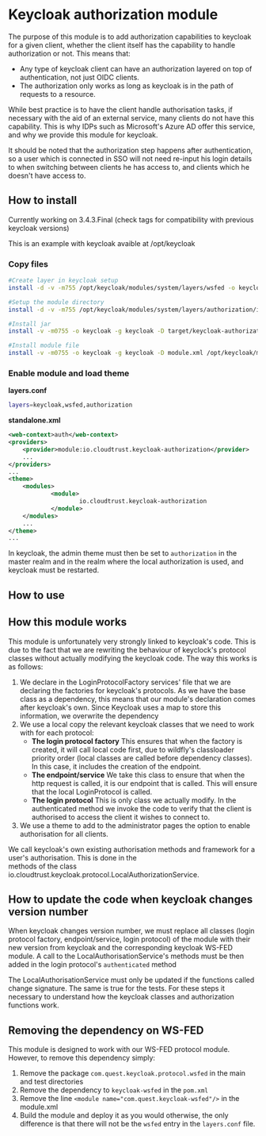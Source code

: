 # Keycloak authorization module

The purpose of this module is to add authorization capabilities to keycloak for a given client, whether the client 
itself has the capability to handle authorization or not. This means that:

* Any type of keycloak client can have an authorization layered on top of authentication, not just OIDC clients.
* The authorization only works as long as keycloak is in the path of requests to a resource.

While best practice is to have the client handle authorisation tasks, if necessary with the aid of an external service, 
many clients do not have this capability. This is why IDPs such as Microsoft's Azure AD offer this service, and why we
provide this module for keycloak.

It should be noted that the authorization step happens after authentication, so a user which is connected in SSO will
not need re-input his login details to when switching between clients he has access to, and clients which he doesn't
have access to.

## How to install

Currently working on 3.4.3.Final (check tags for compatibility with previous keycloak versions)

This is an example with keycloak avaible at /opt/keycloak

### Copy files

```Bash
#Create layer in keycloak setup
install -d -v -m755 /opt/keycloak/modules/system/layers/wsfed -o keycloak -g keycloak

#Setup the module directory
install -d -v -m755 /opt/keycloak/modules/system/layers/authorization/io/cloutrust/keycloak-authorization/main/ -o keycloak -g keycloak

#Install jar
install -v -m0755 -o keycloak -g keycloak -D target/keycloak-authorization-3.4.3.Final.jar /opt/keycloak/modules/system/layers/authorization/io/cloutrust/keycloak-authorization/main/

#Install module file
install -v -m0755 -o keycloak -g keycloak -D module.xml /opt/keycloak/modules/system/layers/authorization/io/cloutrust/keycloak-authorization/main/

```

### Enable module and load theme

__layers.conf__

```Bash
layers=keycloak,wsfed,authorization
```

__standalone.xml__

```xml
<web-context>auth</web-context>
<providers>
    <provider>module:io.cloudtrust.keycloak-authorization</provider>
    ...
</providers>
...
<theme>
    <modules>
            <module>
                    io.cloudtrust.keycloak-authorization
            </module>
    </modules>
    ...
</theme>
...
```

In keycloak, the admin theme must then be set to `authorization` in the master realm and in the realm where the local 
authorization is used, and keycloak must be restarted.  

## How to use

## How this module works

This module is unfortunately very strongly linked to keycloak's code. This is due to the fact that we are rewriting the 
behaviour of keyclock's protocol classes without actually modifying the keycloak code. The way this works is as follows:

1) We declare in the LoginProtocolFactory services' file that we are declaring the factories for keycloak's protocols.
As we have the base class as a dependency, this means that our module's declaration comes after keycloak's own. Since
Keycloak uses a map to store this information, we overwrite the dependency
1) We use a local copy the relevant keycloak classes that we need to work with for each protocol:
    * **The login protocol factory** This ensures that when the factory is created, it will call local code first, due to
    wildfly's classloader priority order (local classes are called before dependency classes). In this case, it includes
    the creation of the endpoint.
    * **The endpoint/service** We take this class to ensure that when the http request is called, it is our endpoint that 
    is called. This will ensure that the local LoginProtocol is called.
    * **The login protocol** This is only class we actually modify. In the authenticated method we invoke the code to 
    verify that the client is authorised to access the client it wishes to connect to.
1) We use a theme to add to the administrator pages the option to enable authorisation for all clients.

We call keycloak's own existing authorisation methods and framework for a user's authorisation. This is done in the  
methods of the class io.cloudtrust.keycloak.protocol.LocalAuthorizationService. 

## How to update the code when keycloak changes version number

When keycloak changes version number, we must replace all classes (login protocol factory, endpoint/service, login 
protocol) of the module with their new version from keycloak and the corresponding keycloak WS-FED module. A call to
the LocalAuthorisationService's methods must be then added in the login protocol's `authenticated` method

The LocalAuthorisationService must only be updated if the functions called change signature. The same is true for the
tests. For these steps it necessary to understand how the keycloak classes and authorization functions work.

## Removing the dependency on WS-FED

This module is designed to work with our WS-FED protocol module. However, to remove this dependency simply:
1) Remove the package `com.quest.keycloak.protocol.wsfed` in the main and test directories
1) Remove the dependency to `keycloak-wsfed` in the `pom.xml`
1) Remove the line `<module name="com.quest.keycloak-wsfed"/>` in the module.xml
1) Build the module and deploy it as you would otherwise, the only difference is that there will not be the `wsfed`
entry in the `layers.conf` file.